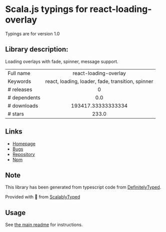 
# Scala.js typings for react-loading-overlay

Typings are for version 1.0

## Library description:
Loading overlays with fade, spinner, message support.

|                    |                 |
| ------------------ | :-------------: |
| Full name          | react-loading-overlay |
| Keywords           | react, loading, loader, fade, transition, spinner |
| # releases         | 0 |
| # dependents       | 0.0 |
| # downloads        | 193417.33333333334 |
| # stars            | 233.0 |

## Links
- [Homepage](https://github.com/derrickpelletier/react-loading-overlay#readme)
- [Bugs](https://github.com/derrickpelletier/react-loading-overlay/issues)
- [Repository](https://github.com/derrickpelletier/react-loading-overlay)
- [Npm](https://www.npmjs.com/package/react-loading-overlay)
    


## Note
This library has been generated from typescript code from [DefinitelyTyped](https://definitelytyped.org).

Provided with :purple_heart: from [ScalablyTyped](https://github.com/oyvindberg/ScalablyTyped)

## Usage
See [the main readme](../../readme.md) for instructions.


